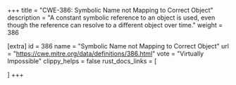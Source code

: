 +++
title = "CWE-386: Symbolic Name not Mapping to Correct Object"
description	= "A constant symbolic reference to an object is used, even though the reference can resolve to a different object over time."
weight = 386

[extra]
id = 386
name = "Symbolic Name not Mapping to Correct Object"
url = "https://cwe.mitre.org/data/definitions/386.html"
vote = "Virtually Impossible"
clippy_helps = false
rust_docs_links = [
	
]
+++

